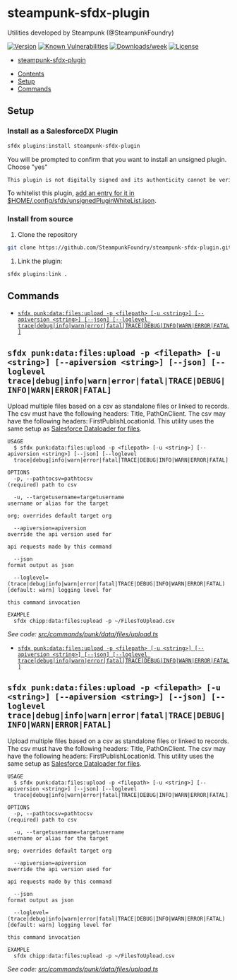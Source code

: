 # steampunk-sfdx-plugin

Utilities developed by Steampunk (@SteampunkFoundry)

[![Version](https://img.shields.io/npm/v/@steampunk/steampunk-sfdx-plugin.svg)](https://www.npmjs.com/package/@steampunk/steampunk-sfdx-plugin)
[![Known Vulnerabilities](https://snyk.io/test/github/steampunkfoundry/steampunk-sfdx-plugin/badge.svg)](https://snyk.io/test/github/steampunkfoundry/steampunk-sfdx-plugin)
[![Downloads/week](https://img.shields.io/npm/dw/@steampunk/steampunk-sfdx-plugin.svg)](https://www.npmjs.com/package/@steampunk/steampunk-sfdx-plugin)
[![License](https://img.shields.io/npm/l/@steampunk/steampunk-sfdx-plugin.svg)](https://www.npmjs.com/package/@steampunk/steampunk-sfdx-plugin)

<!-- toc -->
* [steampunk-sfdx-plugin](#steampunk-sfdx-plugin)
<!-- tocstop -->
* [Contents](#contents)
* [Setup](#setup)
* [Commands](#commands)
<!-- tocstop -->

<!-- install -->
## Setup

### **Install as a SalesforceDX Plugin**

```bash  
sfdx plugins:install steampunk-sfdx-plugin
```

You will be prompted to confirm that you want to install an unsigned plugin. Choose "yes"

```bash
This plugin is not digitally signed and its authenticity cannot be verified. Continue installation y/n?: y
```

To whitelist this plugin, [add an entry for it in $HOME/.config/sfdx/unsignedPluginWhiteList.json](https://developer.salesforce.com/blogs/2017/10/salesforce-dx-cli-plugin-update.html).

### **Install from source**

1. Clone the repository

```bash  
git clone https://github.com/SteampunkFoundry/steampunk-sfdx-plugin.git
```

1. Link the plugin:

```bash
sfdx plugins:link .
```

## Commands

<!-- commands -->
* [`sfdx punk:data:files:upload -p <filepath> [-u <string>] [--apiversion <string>] [--json] [--loglevel trace|debug|info|warn|error|fatal|TRACE|DEBUG|INFO|WARN|ERROR|FATAL]`](#sfdx-punkdatafilesupload--p-filepath--u-string---apiversion-string---json---loglevel-tracedebuginfowarnerrorfataltracedebuginfowarnerrorfatal)

## `sfdx punk:data:files:upload -p <filepath> [-u <string>] [--apiversion <string>] [--json] [--loglevel trace|debug|info|warn|error|fatal|TRACE|DEBUG|INFO|WARN|ERROR|FATAL]`

Upload multiple files based on a csv as standalone files or linked to records. The csv must have the following headers: Title, PathOnClient. The csv may have the following headers: FirstPublishLocationId. This utility uses the same setup as [Salesforce Dataloader for files](https://help.salesforce.com/articleView?id=000314772&type=1&mode=1).

```
USAGE
  $ sfdx punk:data:files:upload -p <filepath> [-u <string>] [--apiversion <string>] [--json] [--loglevel 
  trace|debug|info|warn|error|fatal|TRACE|DEBUG|INFO|WARN|ERROR|FATAL]

OPTIONS
  -p, --pathtocsv=pathtocsv                                                         (required) path to csv

  -u, --targetusername=targetusername                                               username or alias for the target
                                                                                    org; overrides default target org

  --apiversion=apiversion                                                           override the api version used for
                                                                                    api requests made by this command

  --json                                                                            format output as json

  --loglevel=(trace|debug|info|warn|error|fatal|TRACE|DEBUG|INFO|WARN|ERROR|FATAL)  [default: warn] logging level for
                                                                                    this command invocation

EXAMPLE
  sfdx chipp:data:files:upload -p ~/FilesToUpload.csv
```

_See code: [src/commands/punk/data/files/upload.ts](https://github.com/SteampunkFoundry/steampunk-sfdx-plugin/steampunk-sfdx-plugin/blob/v0.0.1/src/commands/punk/data/files/upload.ts)_
<!-- commandsstop -->
* [`sfdx punk:data:files:upload -p <filepath> [-u <string>] [--apiversion <string>] [--json] [--loglevel trace|debug|info|warn|error|fatal|TRACE|DEBUG|INFO|WARN|ERROR|FATAL]`](#sfdx-punkdatafilesupload--p-filepath--u-string---apiversion-string---json---loglevel-tracedebuginfowarnerrorfataltracedebuginfowarnerrorfatal)

## `sfdx punk:data:files:upload -p <filepath> [-u <string>] [--apiversion <string>] [--json] [--loglevel trace|debug|info|warn|error|fatal|TRACE|DEBUG|INFO|WARN|ERROR|FATAL]`

Upload multiple files based on a csv as standalone files or linked to records. The csv must have the following headers: Title, PathOnClient. The csv may have the following headers: FirstPublishLocationId. This utility uses the same setup as [Salesforce Dataloader for files](https://help.salesforce.com/articleView?id=000314772&type=1&mode=1).

```
USAGE
  $ sfdx punk:data:files:upload -p <filepath> [-u <string>] [--apiversion <string>] [--json] [--loglevel 
  trace|debug|info|warn|error|fatal|TRACE|DEBUG|INFO|WARN|ERROR|FATAL]

OPTIONS
  -p, --pathtocsv=pathtocsv                                                         (required) path to csv

  -u, --targetusername=targetusername                                               username or alias for the target
                                                                                    org; overrides default target org

  --apiversion=apiversion                                                           override the api version used for
                                                                                    api requests made by this command

  --json                                                                            format output as json

  --loglevel=(trace|debug|info|warn|error|fatal|TRACE|DEBUG|INFO|WARN|ERROR|FATAL)  [default: warn] logging level for
                                                                                    this command invocation

EXAMPLE
  sfdx chipp:data:files:upload -p ~/FilesToUpload.csv
```

_See code: [src/commands/punk/data/files/upload.ts](https://github.com/SteampunkFoundry/steampunk-sfdx-plugin/steampunk-sfdx-plugin/blob/v0.0.1/src/commands/punk/data/files/upload.ts)_
<!-- commandsstop -->
